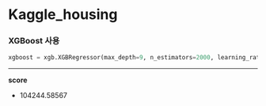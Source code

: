 # Kaggle_housing

### XGBoost 사용
~~~python
xgboost = xgb.XGBRegressor(max_depth=9, n_estimators=2000, learning_rate=0.01, booster='dart', subsample=0.8, colsample_bytree=0.6, random_state=random_state)
~~~
----
**score**
- 104244.58567

